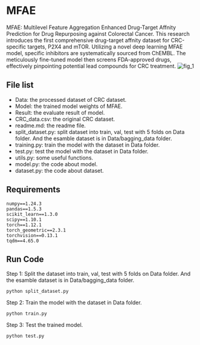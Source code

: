 #  MFAE
MFAE: Multilevel Feature Aggregation Enhanced Drug-Target Affnity Prediction for Drug Repurposing against Colorectal Cancer.
This research introduces the first comprehensive drug-target affnity dataset for CRC-specific targets, P2X4 and mTOR. Utilizing a novel deep learning MFAE model, specific inhibitors are systematically sourced from ChEMBL. The meticulously fine-tuned model then screens FDA-approved drugs, effectively pinpointing potential lead compounds for CRC treatment.
![fig_1](https://github.com/gxCaesar/MFAE/assets/57307280/c48541d8-478a-49f9-81e2-c413341b6b49)


## File list
- Data: the processed dataset of CRC dataset.
- Model: the trained model weights of MFAE.
- Result: the evaluate result of model.
- CRC_data.csv: the original CRC dataset.
- readme.md: the readme file.
- split_dataset.py: split dataset into train, val, test with 5 folds on Data folder. And the esamble dataset is in Data/bagging_data folder.
- training.py: train the model with the dataset in Data folder.
- test.py: test the model with the dataset in Data folder.
- utils.py: some useful functions.
- model.py: the code about model.
- dataset.py: the code about dataset.


## Requirements
```
numpy==1.24.3
pandas==1.5.3
scikit_learn==1.3.0
scipy==1.10.1
torch==1.12.1
torch_geometric==2.3.1
torchvision==0.13.1
tqdm==4.65.0
```


## Run Code
Step 1: Split the dataset into train, val, test with 5 folds on Data folder. And the esamble dataset is in Data/bagging_data folder.
```
python split_dataset.py
```


Step 2: Train the model with the dataset in Data folder.
```
python train.py
```


Step 3: Test the trained model.
```
python test.py
```



